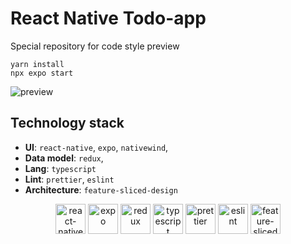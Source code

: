 # React Native Todo-app

Special repository for code style preview
```
yarn install
npx expo start
```
![preview](https://github.com/user-attachments/assets/febc2980-e797-4f4d-8ea1-c0b490ec52d7)

## Technology stack

- **UI**: `react-native`, `expo`, `nativewind`,
- **Data model**: `redux`,
- **Lang**: `typescript`
- **Lint**: `prettier`, `eslint`
- **Architecture**: `feature-sliced-design`

<div align="center">
<img title="react-native" alt="react-native" height=48 src="https://reactnative.dev/img/favicon.ico"/>
<img title="expo" alt="expo" height=48 src="https://static.expo.dev/static/favicons/favicon-light-48x48.png"/>
<img title="redux" alt="redux" height=48 src="https://raw.githubusercontent.com/yurijserrano/Github-Profile-Readme-Logos/master/frameworks/redux.svg"/>
<img title="typescript" alt="typescript" height=48 src="https://raw.githubusercontent.com/remojansen/logo.ts/master/ts.png"/>
<img title="prettier" alt="prettier" height=48 src="https://prettier.io/icon.png"/>
<img title="eslint" alt="eslint" height=48 src="https://eslint.org/favicon.ico"/>
<img title="feature-sliced" alt="feature-sliced" height=48 src="https://avatars.githubusercontent.com/u/60469024?s=200&v=4"/>
</div>

